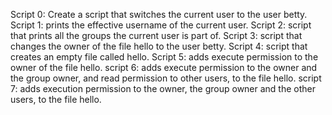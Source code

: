 Script 0: Create a script that switches the current user to the user betty.
Script 1: prints the effective username of the current user.
Script 2: script that prints all the groups the current user is part of.
Script 3: script that changes the owner of the file hello to the user betty.
Script 4:  script that creates an empty file called hello.
Script 5: adds execute permission to the owner of the file hello.
script 6: adds execute permission to the owner and the group owner, and read permission to other users, to the file hello.
script 7: adds execution permission to the owner, the group owner and the other users, to the file hello.

